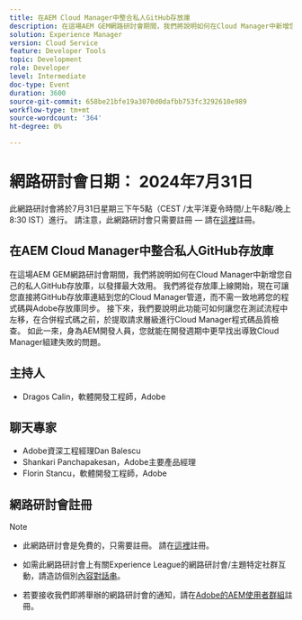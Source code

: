 ```yaml
---
title: 在AEM Cloud Manager中整合私人GitHub存放庫
description: 在這場AEM GEM網路研討會期間，我們將說明如何在Cloud Manager中新增您自己的私人GitHub存放庫，以發揮最大效用。 我們將從存放庫上線開始，現在可讓您直接將GitHub存放庫連結到您的Cloud Manager管道，而不需一致地將您的程式碼與Adobe存放庫同步。 接下來，我們要說明此功能可如何讓您在測試流程中左移，在合併程式碼之前，於提取請求層級進行Cloud Manager程式碼品質檢查。 如此一來，身為AEM開發人員，您就能在開發週期中更早找出導致Cloud Manager組建失敗的問題。
solution: Experience Manager
version: Cloud Service
feature: Developer Tools
topic: Development
role: Developer
level: Intermediate
doc-type: Event
duration: 3600
source-git-commit: 658be21bfe19a3070d0dafbb753fc3292610e989
workflow-type: tm+mt
source-wordcount: '364'
ht-degree: 0%

---
```


# 網路研討會日期： 2024年7月31日

此網路研討會將於7月31日星期三下午5點（CEST /太平洋夏令時間/上午8點/晚上8:30 IST）進行。 請注意，此網路研討會只需要註冊 — 請在[這裡](https://adobe.ly/3LmXfGk)註冊。

## 在AEM Cloud Manager中整合私人GitHub存放庫

在這場AEM GEM網路研討會期間，我們將說明如何在Cloud Manager中新增您自己的私人GitHub存放庫，以發揮最大效用。 我們將從存放庫上線開始，現在可讓您直接將GitHub存放庫連結到您的Cloud Manager管道，而不需一致地將您的程式碼與Adobe存放庫同步。 接下來，我們要說明此功能可如何讓您在測試流程中左移，在合併程式碼之前，於提取請求層級進行Cloud Manager程式碼品質檢查。 如此一來，身為AEM開發人員，您就能在開發週期中更早找出導致Cloud Manager組建失敗的問題。

## 主持人

* Dragos Calin，軟體開發工程師，Adobe

## 聊天專家

* Adobe資深工程經理Dan Balescu
* Shankari Panchapakesan，Adobe主要產品經理
* Florin Stancu，軟體開發工程師，Adobe

## 網路研討會註冊

>[!NOTE]
> 
>* 此網路研討會是免費的，只需要註冊。 請在[這裡](https://adobe.ly/3LmXfGk)註冊。
>
>* 如需此網路研討會上有關Experience League的網路研討會/主題特定社群互動，請造訪個別[內容對話串](https://adobe.ly/4f1jhMo)。
>
>* 若要接收我們即將舉辦的網路研討會的通知，請在[Adobe的AEM使用者群組](https://aem-augs.adobe.com/)註冊。
